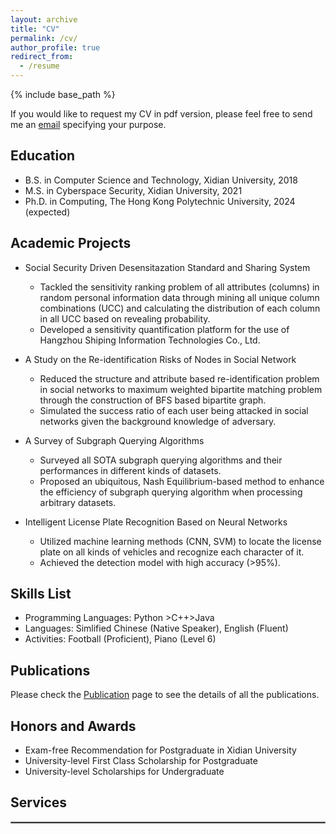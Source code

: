 ```yaml
---
layout: archive
title: "CV"
permalink: /cv/
author_profile: true
redirect_from:
  - /resume
---
```


{% include base_path %}

If you would like to request my CV in pdf version, please feel free to send me an [email](mailto:marcogong22@gmail.com) specifying your purpose.
## Education

* B.S. in Computer Science and Technology, Xidian University, 2018
* M.S. in Cyberspace Security, Xidian University, 2021
* Ph.D. in Computing, The Hong Kong Polytechnic University, 2024 (expected)



## Academic Projects

* Social Security Driven Desensitazation Standard and Sharing System
  * Tackled the sensitivity ranking problem of all attributes (columns) in random personal information data through mining all unique column combinations (UCC) and calculating the distribution of each column in all UCC based on revealing probability.
  * Developed a sensitivity quantification platform for the use of Hangzhou Shiping Information Technologies Co., Ltd.

* A Study on the Re-identification Risks of Nodes in Social Network
  * Reduced the structure and attribute based re-identification problem in social networks to maximum weighted bipartite matching problem through the construction of BFS based bipartite graph.
  * Simulated the success ratio of each user being attacked in social networks given the background knowledge of adversary.

* A Survey of Subgraph Querying Algorithms
  * Surveyed all SOTA subgraph querying algorithms and their performances in different kinds of datasets.
  * Proposed an ubiquitous, Nash Equilibrium-based method to enhance the efficiency of subgraph querying algorithm when processing arbitrary datasets.
 
* Intelligent License Plate Recognition Based on Neural Networks
  * Utilized machine learning methods (CNN, SVM) to locate the license plate on all kinds of vehicles and recognize each character of it.
  * Achieved the detection model with high accuracy (>95%).
 


## Skills List

* Programming Languages: Python >C++>Java
* Languages: Simlified Chinese (Native Speaker), English (Fluent)
* Activities: Football (Proficient), Piano (Level 6)



## Publications

Please check the [Publication](https://marcogong22.github.io/publications/) page to see the details of all the publications.

## Honors and Awards

* Exam-free Recommendation for Postgraduate in Xidian University
* University-level First Class Scholarship for Postgraduate
* University-level Scholarships for Undergraduate



## Services

<hr style="border:1px solid gray"/> 

